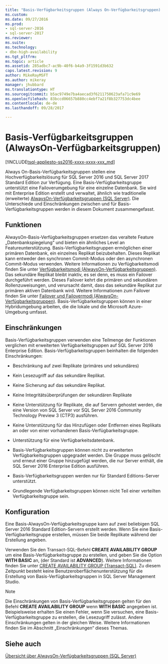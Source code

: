 ```yaml
---
title: "Basis-Verfügbarkeitsgruppen (Always On-Verfügbarkeitsgruppen) | Microsoft-Dokumentation"
ms.custom: 
ms.date: 09/27/2016
ms.prod:
- sql-server-2016
- sql-server-2017
ms.reviewer: 
ms.suite: 
ms.technology:
- dbe-high-availability
ms.tgt_pltfrm: 
ms.topic: article
ms.assetid: 285adbc7-ac9b-40f6-b4a9-3f1591d3b632
caps.latest.revision: 9
author: MikeRayMSFT
ms.author: mikeray
manager: jhubbard
ms.translationtype: HT
ms.sourcegitcommit: b5ac9749e7ba4aecad3f6211750623afa71c9e69
ms.openlocfilehash: 83bccd06657b880cc4ebf7a21f8b327753dc4bee
ms.contentlocale: de-de
ms.lasthandoff: 09/28/2017

---
```

# <a name="basic-availability-groups-always-on-availability-groups"></a>Basis-Verfügbarkeitsgruppen (AlwaysOn-Verfügbarkeitsgruppen)
[!INCLUDE[tsql-appliesto-ss2016-xxxx-xxxx-xxx_md](../../../includes/tsql-appliesto-ss2016-xxxx-xxxx-xxx-md.md)]

  Always On-Basis-Verfügbarkeitsgruppen stellen eine Hochverfügbarkeitslösung für SQL Server 2016 und SQL Server 2017 Standard Edition zur Verfügung. Eine Basis-Verfügbarkeitsgruppe unterstützt eine Failoverumgebung für eine einzelne Datenbank. Sie wird mit Enterprise Edition erstellt und verwaltet, ähnlich wie traditionelle (erweiterte) [AlwaysOn-Verfügbarkeitsgruppen &#40;SQL Server&#41;](../../../database-engine/availability-groups/windows/always-on-availability-groups-sql-server.md). Die Unterschiede und Einschränkungen zwischen und für Basis-Verfügbarkeitsgruppen werden in diesem Dokument zusammengefasst.  
  
## <a name="features"></a>Funktionen  
 AlwaysOn-Basis-Verfügbarkeitsgruppen ersetzen das veraltete Feature „Datenbankspiegelung“ und bieten ein ähnliches Level an Featureunterstützung. Basis-Verfügbarkeitsgruppen ermöglichen einer primären Datenbank, ein einzelnes Replikat beizubehalten. Dieses Replikat kann entweder den synchronen Commit-Modus oder den asynchronen Commit-Modus verwenden. Weitere Informationen zu Verfügbarkeitsmodi finden Sie unter [Verfügbarkeitsmodi &#40;AlwaysOn-Verfügbarkeitsgruppen&#41;](../../../database-engine/availability-groups/windows/availability-modes-always-on-availability-groups.md). Das sekundäre Replikat bleibt inaktiv, es sei denn, es muss ein Failover durchgeführt werden. Dieses Failover kehrt die primären und sekundären Rollenzuweisungen, und verursacht damit, dass das sekundäre Replikat zur primären aktiven Datenbank wird. Weitere Informationen zum Failover finden Sie unter [Failover und Failovermodi &#40;AlwaysOn-Verfügbarkeitsgruppen&#41;](../../../database-engine/availability-groups/windows/failover-and-failover-modes-always-on-availability-groups.md). Basis-Verfügbarkeitsgruppen können in einer Hybridumgebung arbeiten, die die lokale und die Microsoft Azure-Umgebung umfasst.  
  
## <a name="limitations"></a>Einschränkungen  
 Basis-Verfügbarkeitsgruppen verwenden eine Teilmenge der Funktionen verglichen mit erweiterten Verfügbarkeitsgruppen auf SQL Server 2016 Enterprise Edition. Basis-Verfügbarkeitsgruppen beinhalten die folgenden Einschränkungen:  
  
- Beschränkung auf zwei Replikate (primäres und sekundäres)  
  
- Kein Lesezugriff auf das sekundäre Replikat.  
  
- Keine Sicherung auf das sekundäre Replikat.  

- Keine Integritätsüberprüfungen der sekundären Replikate 

- Keine Unterstützung für Replikate, die auf Servern gehostet werden, die eine Version von SQL Server vor SQL Server 2016 Community Technology Preview 3 (CTP3) ausführen.  
  
- Keine Unterstützung für das Hinzufügen oder Entfernen eines Replikats an oder von einer vorhandenen Basis-Verfügbarkeitsgruppe.  
  
- Unterstützung für eine Verfügbarkeitsdatenbank.  
  
- Basis-Verfügbarkeitsgruppen können nicht zu erweiterten Verfügbarkeitsgruppen upgegradet werden. Die Gruppe muss gelöscht und erneut einer Gruppe hinzugefügt werden, die nur Server enthält, die SQL Server 2016 Enterprise Edition ausführen.  
  
- Basis-Verfügbarkeitsgruppen werden nur für Standard Editions-Server unterstützt. 

- Grundlegende Verfügbarkeitsgruppen können nicht Teil einer verteilten Verfügbarkeitsgruppe sein. 
  
## <a name="configuration"></a>Konfiguration  
 Eine Basis-AlwaysOn-Verfügbarkeitsgruppe kann auf zwei beliebigen SQL Server 2016 Standard Edition-Servern erstellt werden. Wenn Sie eine Basis-Verfügbarkeitsgruppe erstellen, müssen Sie beide Replikate während der Erstellung angeben.  
  
 Verwenden Sie den Transact-SQL-Befehl **CREATE AVAILABILITY GROUP** um eine Basis-Verfügbarkeitsgruppe zu erstellen, und geben Sie die Option **WITH BASIC** an, (der Standard ist **ADVANCED**). Weitere Informationen finden Sie unter [CREATE AVAILABILITY GROUP &#40;Transact-SQL&#41;](../../../t-sql/statements/create-availability-group-transact-sql.md). Zu diesem Zeitpunkt besteht keine Benutzeroberflächenunterstützung für die Erstellung von Basis-Verfügbarkeitsgruppen in SQL Server Management Studio.  
  
> [!NOTE]  
>  Die Einschränkungen von Basis-Verfügbarkeitsgruppen gelten für den Befehl **CREATE AVAILABILITY GROUP** wenn **WITH BASIC** angegeben ist. Beispielsweise erhalten Sie einen Fehler, wenn Sie versuchen, eine Basis-Verfügbarkeitsgruppe zu erstellen, die Lesezugriff zulässt. Andere Einschränkungen gelten in der gleichen Weise. Weitere Informationen finden Sie im Abschnitt „Einschränkungen“ dieses Themas.  
  
## <a name="see-also"></a>Siehe auch  
 [Übersicht über AlwaysOn-Verfügbarkeitsgruppen &#40;SQL Server&#41;](../../../database-engine/availability-groups/windows/overview-of-always-on-availability-groups-sql-server.md)  
  
  

